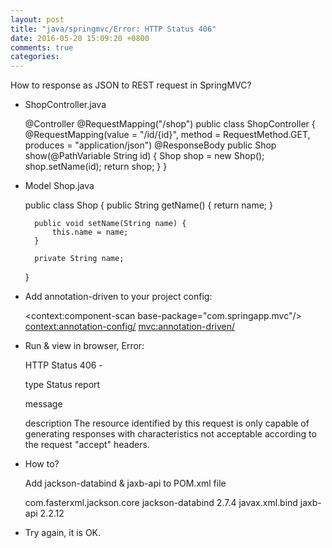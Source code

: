 ```yaml
---
layout: post
title: "java/springmvc/Error: HTTP Status 406"
date: 2016-05-20 15:09:20 +0800
comments: true
categories: 
---
```


How to response as JSON to REST request in SpringMVC?
- ShopController.java

	@Controller
	@RequestMapping("/shop")
	public class ShopController {
	    @RequestMapping(value = "/id/{id}", method = RequestMethod.GET, produces = "application/json")
		@ResponseBody
		public Shop show(@PathVariable String id) {
	        Shop shop = new Shop();
	        shop.setName(id);
	        return shop;
	    }
	}

- Model Shop.java

	public class Shop {
	    public String getName() {
	        return name;
	    }

	    public void setName(String name) {
	        this.name = name;
	    }

	    private String name;
	}

- Add annotation-driven to your project config:

    <context:component-scan base-package="com.springapp.mvc"/>
    <context:annotation-config/>
    <mvc:annotation-driven/>

- Run & view in browser, Error:

	HTTP Status 406 -

	type Status report

	message

	description The resource identified by this request is only capable of generating responses with characteristics not acceptable according to the request "accept" headers.

- How to?

	Add jackson-databind & jaxb-api to POM.xml file

	<!--jackson-->
    <dependency>
        <groupId>com.fasterxml.jackson.core</groupId>
        <artifactId>jackson-databind</artifactId>
        <version>2.7.4</version>
    </dependency>

    <dependency>
        <groupId>javax.xml.bind</groupId>
        <artifactId>jaxb-api</artifactId>
        <version>2.2.12</version>
    </dependency>

- Try again, it is OK.